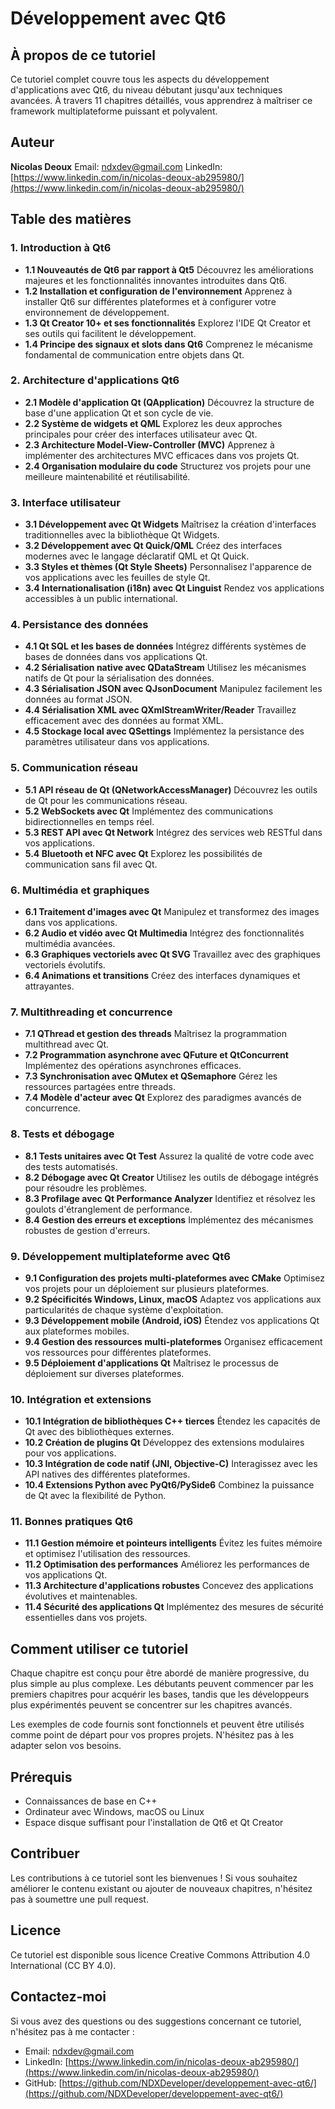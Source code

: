 # Développement avec Qt6

## À propos de ce tutoriel

Ce tutoriel complet couvre tous les aspects du développement d'applications avec Qt6, du niveau débutant jusqu'aux techniques avancées. À travers 11 chapitres détaillés, vous apprendrez à maîtriser ce framework multiplateforme puissant et polyvalent.

## Auteur

**Nicolas Deoux**
Email: ndxdev@gmail.com
LinkedIn: [https://www.linkedin.com/in/nicolas-deoux-ab295980/](https://www.linkedin.com/in/nicolas-deoux-ab295980/)

## Table des matières

### 1. Introduction à Qt6
- **1.1 Nouveautés de Qt6 par rapport à Qt5**
  Découvrez les améliorations majeures et les fonctionnalités innovantes introduites dans Qt6.
- **1.2 Installation et configuration de l'environnement**
  Apprenez à installer Qt6 sur différentes plateformes et à configurer votre environnement de développement.
- **1.3 Qt Creator 10+ et ses fonctionnalités**
  Explorez l'IDE Qt Creator et ses outils qui facilitent le développement.
- **1.4 Principe des signaux et slots dans Qt6**
  Comprenez le mécanisme fondamental de communication entre objets dans Qt.

### 2. Architecture d'applications Qt6
- **2.1 Modèle d'application Qt (QApplication)**
  Découvrez la structure de base d'une application Qt et son cycle de vie.
- **2.2 Système de widgets et QML**
  Explorez les deux approches principales pour créer des interfaces utilisateur avec Qt.
- **2.3 Architecture Model-View-Controller (MVC)**
  Apprenez à implémenter des architectures MVC efficaces dans vos projets Qt.
- **2.4 Organisation modulaire du code**
  Structurez vos projets pour une meilleure maintenabilité et réutilisabilité.

### 3. Interface utilisateur
- **3.1 Développement avec Qt Widgets**
  Maîtrisez la création d'interfaces traditionnelles avec la bibliothèque Qt Widgets.
- **3.2 Développement avec Qt Quick/QML**
  Créez des interfaces modernes avec le langage déclaratif QML et Qt Quick.
- **3.3 Styles et thèmes (Qt Style Sheets)**
  Personnalisez l'apparence de vos applications avec les feuilles de style Qt.
- **3.4 Internationalisation (i18n) avec Qt Linguist**
  Rendez vos applications accessibles à un public international.

### 4. Persistance des données
- **4.1 Qt SQL et les bases de données**
  Intégrez différents systèmes de bases de données dans vos applications Qt.
- **4.2 Sérialisation native avec QDataStream**
  Utilisez les mécanismes natifs de Qt pour la sérialisation des données.
- **4.3 Sérialisation JSON avec QJsonDocument**
  Manipulez facilement les données au format JSON.
- **4.4 Sérialisation XML avec QXmlStreamWriter/Reader**
  Travaillez efficacement avec des données au format XML.
- **4.5 Stockage local avec QSettings**
  Implémentez la persistance des paramètres utilisateur dans vos applications.

### 5. Communication réseau
- **5.1 API réseau de Qt (QNetworkAccessManager)**
  Découvrez les outils de Qt pour les communications réseau.
- **5.2 WebSockets avec Qt**
  Implémentez des communications bidirectionnelles en temps réel.
- **5.3 REST API avec Qt Network**
  Intégrez des services web RESTful dans vos applications.
- **5.4 Bluetooth et NFC avec Qt**
  Explorez les possibilités de communication sans fil avec Qt.

### 6. Multimédia et graphiques
- **6.1 Traitement d'images avec Qt**
  Manipulez et transformez des images dans vos applications.
- **6.2 Audio et vidéo avec Qt Multimedia**
  Intégrez des fonctionnalités multimédia avancées.
- **6.3 Graphiques vectoriels avec Qt SVG**
  Travaillez avec des graphiques vectoriels évolutifs.
- **6.4 Animations et transitions**
  Créez des interfaces dynamiques et attrayantes.

### 7. Multithreading et concurrence
- **7.1 QThread et gestion des threads**
  Maîtrisez la programmation multithread avec Qt.
- **7.2 Programmation asynchrone avec QFuture et QtConcurrent**
  Implémentez des opérations asynchrones efficaces.
- **7.3 Synchronisation avec QMutex et QSemaphore**
  Gérez les ressources partagées entre threads.
- **7.4 Modèle d'acteur avec Qt**
  Explorez des paradigmes avancés de concurrence.

### 8. Tests et débogage
- **8.1 Tests unitaires avec Qt Test**
  Assurez la qualité de votre code avec des tests automatisés.
- **8.2 Débogage avec Qt Creator**
  Utilisez les outils de débogage intégrés pour résoudre les problèmes.
- **8.3 Profilage avec Qt Performance Analyzer**
  Identifiez et résolvez les goulots d'étranglement de performance.
- **8.4 Gestion des erreurs et exceptions**
  Implémentez des mécanismes robustes de gestion d'erreurs.

### 9. Développement multiplateforme avec Qt6
- **9.1 Configuration des projets multi-plateformes avec CMake**
  Optimisez vos projets pour un déploiement sur plusieurs plateformes.
- **9.2 Spécificités Windows, Linux, macOS**
  Adaptez vos applications aux particularités de chaque système d'exploitation.
- **9.3 Développement mobile (Android, iOS)**
  Étendez vos applications Qt aux plateformes mobiles.
- **9.4 Gestion des ressources multi-plateformes**
  Organisez efficacement vos ressources pour différentes plateformes.
- **9.5 Déploiement d'applications Qt**
  Maîtrisez le processus de déploiement sur diverses plateformes.

### 10. Intégration et extensions
- **10.1 Intégration de bibliothèques C++ tierces**
  Étendez les capacités de Qt avec des bibliothèques externes.
- **10.2 Création de plugins Qt**
  Développez des extensions modulaires pour vos applications.
- **10.3 Intégration de code natif (JNI, Objective-C)**
  Interagissez avec les API natives des différentes plateformes.
- **10.4 Extensions Python avec PyQt6/PySide6**
  Combinez la puissance de Qt avec la flexibilité de Python.

### 11. Bonnes pratiques Qt6
- **11.1 Gestion mémoire et pointeurs intelligents**
  Évitez les fuites mémoire et optimisez l'utilisation des ressources.
- **11.2 Optimisation des performances**
  Améliorez les performances de vos applications Qt.
- **11.3 Architecture d'applications robustes**
  Concevez des applications évolutives et maintenables.
- **11.4 Sécurité des applications Qt**
  Implémentez des mesures de sécurité essentielles dans vos projets.

## Comment utiliser ce tutoriel

Chaque chapitre est conçu pour être abordé de manière progressive, du plus simple au plus complexe. Les débutants peuvent commencer par les premiers chapitres pour acquérir les bases, tandis que les développeurs plus expérimentés peuvent se concentrer sur les chapitres avancés.

Les exemples de code fournis sont fonctionnels et peuvent être utilisés comme point de départ pour vos propres projets. N'hésitez pas à les adapter selon vos besoins.

## Prérequis

- Connaissances de base en C++
- Ordinateur avec Windows, macOS ou Linux
- Espace disque suffisant pour l'installation de Qt6 et Qt Creator

## Contribuer

Les contributions à ce tutoriel sont les bienvenues ! Si vous souhaitez améliorer le contenu existant ou ajouter de nouveaux chapitres, n'hésitez pas à soumettre une pull request.

## Licence

Ce tutoriel est disponible sous licence Creative Commons Attribution 4.0 International (CC BY 4.0).

## Contactez-moi

Si vous avez des questions ou des suggestions concernant ce tutoriel, n'hésitez pas à me contacter :

- Email: ndxdev@gmail.com
- LinkedIn: [https://www.linkedin.com/in/nicolas-deoux-ab295980/](https://www.linkedin.com/in/nicolas-deoux-ab295980/)
- GitHub: [https://github.com/NDXDeveloper/developpement-avec-qt6/](https://github.com/NDXDeveloper/developpement-avec-qt6/)
